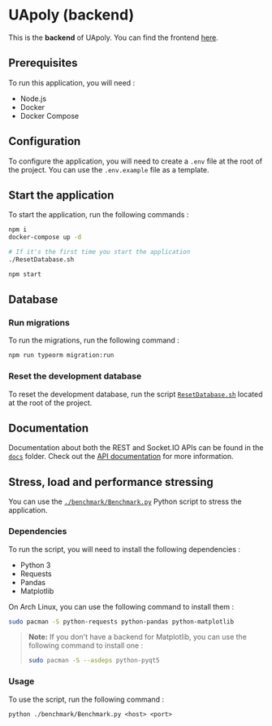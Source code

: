 # UApoly (backend)
This is the **backend** of UApoly. You can find the frontend [here](https://github.com/Gyrehio/uapoly-frontend).

## Prerequisites
To run this application, you will need :
- Node.js
- Docker
- Docker Compose

## Configuration
To configure the application, you will need to create a `.env` file at the root of the project. You can use the `.env.example` file as a template.

## Start the application
To start the application, run the following commands :
```bash
npm i
docker-compose up -d

# If it's the first time you start the application
./ResetDatabase.sh

npm start
```

## Database
### Run migrations
To run the migrations, run the following command :
```bash
npm run typeorm migration:run
```

### Reset the development database
To reset the development database, run the script [`ResetDatabase.sh`](./ResetDatabase.sh) located at the root of the project.

## Documentation
Documentation about both the REST and Socket.IO APIs can be found in the [`docs`](./docs) folder. Check out the [API documentation](./docs/README.md) for more information.

## Stress, load and performance stressing
You can use the [`./benchmark/Benchmark.py`](./benchmark/Benchmark.py) Python script to stress the application.

### Dependencies
To run the script, you will need to install the following dependencies :
- Python 3
- Requests
- Pandas
- Matplotlib

On Arch Linux, you can use the following command to install them :
```bash
sudo pacman -S python-requests python-pandas python-matplotlib
```

> **Note:** If you don't have a backend for Matplotlib, you can use the following command to install one :
> ```bash
> sudo pacman -S --asdeps python-pyqt5
> ```

### Usage
To use the script, run the following command :
```
python ./benchmark/Benchmark.py <host> <port>
```